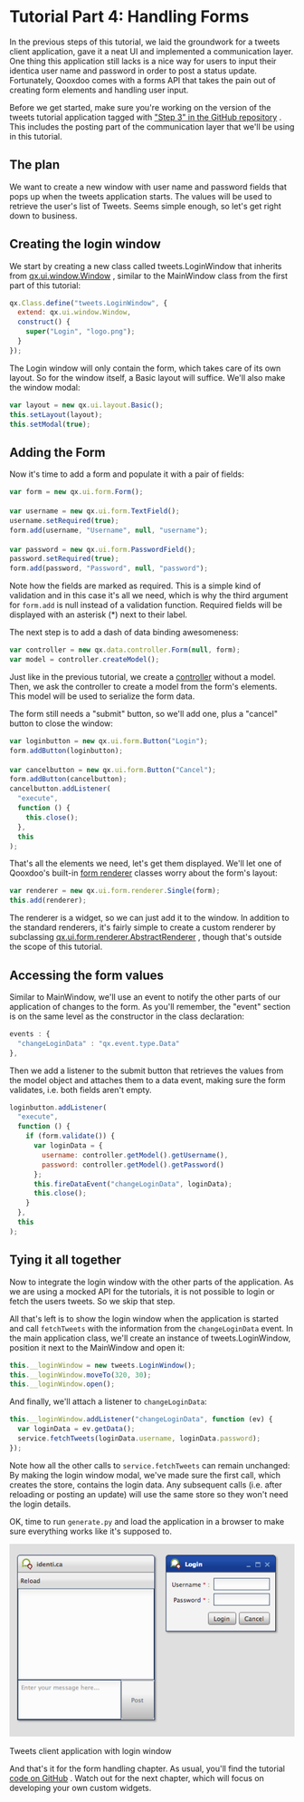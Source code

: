 # Tutorial Part 4: Handling Forms

In the previous steps of this tutorial, we laid the groundwork for a tweets
client application, gave it a neat UI and implemented a communication layer. One
thing this application still lacks is a nice way for users to input their
identica user name and password in order to post a status update. Fortunately,
Qooxdoo comes with a forms API that takes the pain out of creating form elements
and handling user input.

Before we get started, make sure you're working on the version of the tweets
tutorial application tagged with
["Step 3" in the GitHub repository](https://github.com/qooxdoo/qxl.tweet-tutorial/tree/master/tweets/step3)
. This includes the posting part of the communication layer that we'll be using
in this tutorial.

## The plan

We want to create a new window with user name and password fields that pops up
when the tweets application starts. The values will be used to retrieve the
user's list of Tweets. Seems simple enough, so let's get right down to business.

## Creating the login window

We start by creating a new class called tweets.LoginWindow that inherits from
[qx.ui.window.Window](apps://apiviewer/#qx.ui.window.Window) , similar to the
MainWindow class from the first part of this tutorial:

```javascript
qx.Class.define("tweets.LoginWindow", {
  extend: qx.ui.window.Window,
  construct() {
    super("Login", "logo.png");
  }
});
```

The Login window will only contain the form, which takes care of its own layout.
So for the window itself, a Basic layout will suffice. We'll also make the
window modal:

```javascript
var layout = new qx.ui.layout.Basic();
this.setLayout(layout);
this.setModal(true);
```

## Adding the Form

Now it's time to add a form and populate it with a pair of fields:

```javascript
var form = new qx.ui.form.Form();

var username = new qx.ui.form.TextField();
username.setRequired(true);
form.add(username, "Username", null, "username");

var password = new qx.ui.form.PasswordField();
password.setRequired(true);
form.add(password, "Password", null, "password");
```

Note how the fields are marked as required. This is a simple kind of validation
and in this case it's all we need, which is why the third argument for
`form.add` is null instead of a validation function. Required fields will be
displayed with an asterisk (\*) next to their label.

The next step is to add a dash of data binding awesomeness:

```javascript
var controller = new qx.data.controller.Form(null, form);
var model = controller.createModel();
```

Just like in the previous tutorial, we create a
[controller](apps://apiviewer/#qx.data.controller.Form) without a model. Then,
we ask the controller to create a model from the form's elements. This model
will be used to serialize the form data.

The form still needs a "submit" button, so we'll add one, plus a "cancel" button
to close the window:

```javascript
var loginbutton = new qx.ui.form.Button("Login");
form.addButton(loginbutton);

var cancelbutton = new qx.ui.form.Button("Cancel");
form.addButton(cancelbutton);
cancelbutton.addListener(
  "execute",
  function () {
    this.close();
  },
  this
);
```

That's all the elements we need, let's get them displayed. We'll let one of
Qooxdoo's built-in [form renderer](apps://apiviewer/#qx.ui.form.renderer)
classes worry about the form's layout:

```javascript
var renderer = new qx.ui.form.renderer.Single(form);
this.add(renderer);
```

The renderer is a widget, so we can just add it to the window. In addition to
the standard renderers, it's fairly simple to create a custom renderer by
subclassing
[qx.ui.form.renderer.AbstractRenderer](apps://apiviewer/#qx.ui.form.renderer.AbstractRenderer)
, though that's outside the scope of this tutorial.

## Accessing the form values

Similar to MainWindow, we'll use an event to notify the other parts of our
application of changes to the form. As you'll remember, the "event" section is
on the same level as the constructor in the class declaration:

```javascript
events : {
  "changeLoginData" : "qx.event.type.Data"
},
```

Then we add a listener to the submit button that retrieves the values from the
model object and attaches them to a data event, making sure the form validates,
i.e. both fields aren't empty.

```javascript
loginbutton.addListener(
  "execute",
  function () {
    if (form.validate()) {
      var loginData = {
        username: controller.getModel().getUsername(),
        password: controller.getModel().getPassword()
      };
      this.fireDataEvent("changeLoginData", loginData);
      this.close();
    }
  },
  this
);
```

## Tying it all together

Now to integrate the login window with the other parts of the application. As we
are using a mocked API for the tutorials, it is not possible to login or fetch
the users tweets. So we skip that step.

All that's left is to show the login window when the application is started and
call `fetchTweets` with the information from the `changeLoginData` event. In the
main application class, we'll create an instance of tweets.LoginWindow, position
it next to the MainWindow and open it:

```javascript
this.__loginWindow = new tweets.LoginWindow();
this.__loginWindow.moveTo(320, 30);
this.__loginWindow.open();
```

And finally, we'll attach a listener to `changeLoginData`:

```javascript
this.__loginWindow.addListener("changeLoginData", function (ev) {
  var loginData = ev.getData();
  service.fetchTweets(loginData.username, loginData.password);
});
```

Note how all the other calls to `service.fetchTweets` can remain unchanged: By
making the login window modal, we've made sure the first call, which creates the
store, contains the login data. Any subsequent calls (i.e. after reloading or
posting an update) will use the same store so they won't need the login details.

OK, time to run `generate.py` and load the application in a browser to make sure
everything works like it's supposed to.

![Tweets client application with login window](step41.png)

Tweets client application with login window

And that's it for the form handling chapter. As usual, you'll find the tutorial
[code on GitHub](https://github.com/qooxdoo/qxl.tweet-tutorial/tree/master/tweets/step4.1)
. Watch out for the next chapter, which will focus on developing your own custom
widgets.
